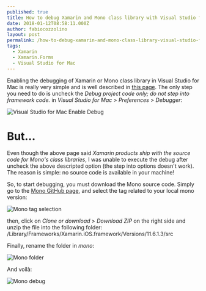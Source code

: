 ```yaml
---
published: true
title: How to debug Xamarin and Mono class library with Visual Studio for Mac
date: 2018-01-12T08:58:11.000Z
author: fabiocozzolino
layout: post
permalink: /how-to-debug-xamarin-and-mono-class-library-visual-studio-for-mac/
tags:
  - Xamarin
  - Xamarin.Forms
  - Visual Studio for Mac
---
```

Enabling the debugging of Xamarin or Mono class library in Visual Studio for Mac is really very simple and is well described in [this page](https://docs.microsoft.com/it-it/visualstudio/mac/debugging#debugging-monos-class-libraries).
The only step you need to do is uncheck the *Debug project code only; do not step into framework code.* in *Visual Studio for Mac* > *Preferences* > *Debugger*:

![Visual Studio for Mac Enable Debug](http://www.fabiocozzolino.eu/assets/img/vs-enable-debug.png)

# But...
Even though the above page said *Xamarin products ship with the source code for Mono's class libraries*, I was unable to execute the debug after uncheck the above descripted option (the step into options doesn't work). The reason is simple: no source code is available in your machine!

So, to start debugging, you must download the Mono source code. Simply go to the [Mono GitHub page](https://github.com/mono/mono), and select the tag related to your local mono version:

![Mono tag selection](http://www.fabiocozzolino.eu/assets/img/mono-tag-version.png)

then, click on *Clone or download* > *Download ZIP* on the right side and unzip the file into the following folder:
/Library/Frameworks/Xamarin.iOS.framework/Versions/11.6.1.3/src

Finally, rename the folder in *mono*:

![Mono folder](http://www.fabiocozzolino.eu/assets/img/mono-folder.png)

And voilà:

![Mono debug](http://www.fabiocozzolino.eu/assets/img/mono-debug.png)
